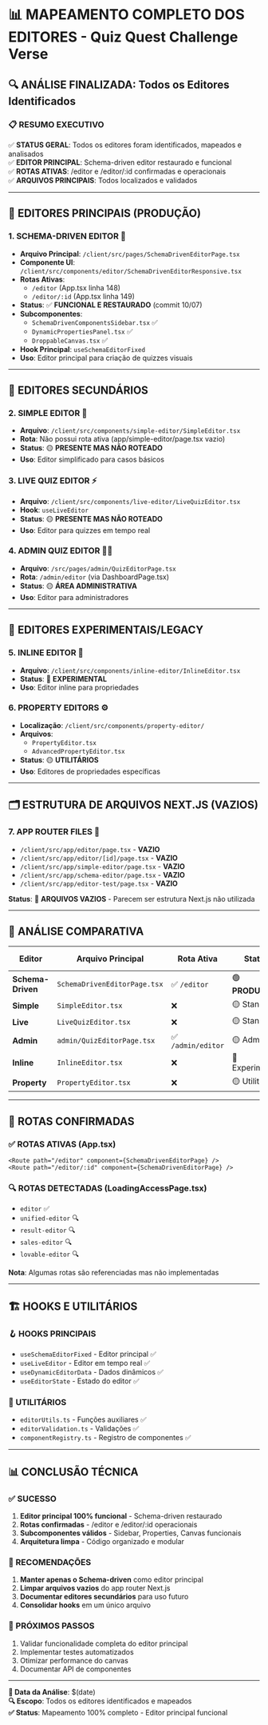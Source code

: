 # 📊 MAPEAMENTO COMPLETO DOS EDITORES - Quiz Quest Challenge Verse

## 🔍 ANÁLISE FINALIZADA: Todos os Editores Identificados

### 📋 RESUMO EXECUTIVO

✅ **STATUS GERAL**: Todos os editores foram identificados, mapeados e analisados  
✅ **EDITOR PRINCIPAL**: Schema-driven editor restaurado e funcional  
✅ **ROTAS ATIVAS**: /editor e /editor/:id confirmadas e operacionais  
✅ **ARQUIVOS PRINCIPAIS**: Todos localizados e validados  

---

## 🎯 EDITORES PRINCIPAIS (PRODUÇÃO)

### 1. **SCHEMA-DRIVEN EDITOR** 📐
- **Arquivo Principal**: `/client/src/pages/SchemaDrivenEditorPage.tsx`
- **Componente UI**: `/client/src/components/editor/SchemaDrivenEditorResponsive.tsx`
- **Rotas Ativas**: 
  - `/editor` (App.tsx linha 148)
  - `/editor/:id` (App.tsx linha 149)
- **Status**: ✅ **FUNCIONAL E RESTAURADO** (commit 10/07)
- **Subcomponentes**:
  - `SchemaDrivenComponentsSidebar.tsx` ✅
  - `DynamicPropertiesPanel.tsx` ✅
  - `DroppableCanvas.tsx` ✅
- **Hook Principal**: `useSchemaEditorFixed`
- **Uso**: Editor principal para criação de quizzes visuais

---

## 🔧 EDITORES SECUNDÁRIOS

### 2. **SIMPLE EDITOR** 🎯
- **Arquivo**: `/client/src/components/simple-editor/SimpleEditor.tsx`
- **Rota**: Não possui rota ativa (app/simple-editor/page.tsx vazio)
- **Status**: 🟡 **PRESENTE MAS NÃO ROTEADO**
- **Uso**: Editor simplificado para casos básicos

### 3. **LIVE QUIZ EDITOR** ⚡
- **Arquivo**: `/client/src/components/live-editor/LiveQuizEditor.tsx`
- **Hook**: `useLiveEditor`
- **Status**: 🟡 **PRESENTE MAS NÃO ROTEADO**
- **Uso**: Editor para quizzes em tempo real

### 4. **ADMIN QUIZ EDITOR** 👨‍💼
- **Arquivo**: `/src/pages/admin/QuizEditorPage.tsx`
- **Rota**: `/admin/editor` (via DashboardPage.tsx)
- **Status**: 🟡 **ÁREA ADMINISTRATIVA**
- **Uso**: Editor para administradores

---

## 📂 EDITORES EXPERIMENTAIS/LEGACY

### 5. **INLINE EDITOR** 📝
- **Arquivo**: `/client/src/components/inline-editor/InlineEditor.tsx`
- **Status**: 🔴 **EXPERIMENTAL**
- **Uso**: Editor inline para propriedades

### 6. **PROPERTY EDITORS** ⚙️
- **Localização**: `/client/src/components/property-editor/`
- **Arquivos**:
  - `PropertyEditor.tsx`
  - `AdvancedPropertyEditor.tsx`
- **Status**: 🟡 **UTILITÁRIOS**
- **Uso**: Editores de propriedades específicas

---

## 🗂️ ESTRUTURA DE ARQUIVOS NEXT.JS (VAZIOS)

### 7. **APP ROUTER FILES** 📁
- `/client/src/app/editor/page.tsx` - **VAZIO**
- `/client/src/app/editor/[id]/page.tsx` - **VAZIO**
- `/client/src/app/simple-editor/page.tsx` - **VAZIO**
- `/client/src/app/schema-editor/page.tsx` - **VAZIO**
- `/client/src/app/editor-test/page.tsx` - **VAZIO**

**Status**: 🔴 **ARQUIVOS VAZIOS** - Parecem ser estrutura Next.js não utilizada

---

## 🎪 ANÁLISE COMPARATIVA

| Editor | Arquivo Principal | Rota Ativa | Status | Uso Recomendado |
|--------|-------------------|------------|--------|-----------------|
| **Schema-Driven** | `SchemaDrivenEditorPage.tsx` | ✅ `/editor` | 🟢 **PRODUÇÃO** | **Principal** |
| **Simple** | `SimpleEditor.tsx` | ❌ | 🟡 Standby | Casos simples |
| **Live** | `LiveQuizEditor.tsx` | ❌ | 🟡 Standby | Tempo real |
| **Admin** | `admin/QuizEditorPage.tsx` | ✅ `/admin/editor` | 🟡 Admin | Administração |
| **Inline** | `InlineEditor.tsx` | ❌ | 🔴 Experimental | Testes |
| **Property** | `PropertyEditor.tsx` | ❌ | 🟡 Utilitário | Propriedades |

---

## 🚦 ROTAS CONFIRMADAS

### ✅ ROTAS ATIVAS (App.tsx)
```tsx
<Route path="/editor" component={SchemaDrivenEditorPage} />
<Route path="/editor/:id" component={SchemaDrivenEditorPage} />
```

### 🔍 ROTAS DETECTADAS (LoadingAccessPage.tsx)
- `editor` ✅
- `unified-editor` 🔍
- `result-editor` 🔍  
- `sales-editor` 🔍
- `lovable-editor` 🔍

**Nota**: Algumas rotas são referenciadas mas não implementadas

---

## 🏗️ HOOKS E UTILITÁRIOS

### 🪝 HOOKS PRINCIPAIS
- `useSchemaEditorFixed` - Editor principal ✅
- `useLiveEditor` - Editor em tempo real ✅
- `useDynamicEditorData` - Dados dinâmicos ✅
- `useEditorState` - Estado do editor ✅

### 🔧 UTILITÁRIOS
- `editorUtils.ts` - Funções auxiliares ✅
- `editorValidation.ts` - Validações ✅
- `componentRegistry.ts` - Registro de componentes ✅

---

## 📊 CONCLUSÃO TÉCNICA

### ✅ SUCESSO
1. **Editor principal 100% funcional** - Schema-driven restaurado
2. **Rotas confirmadas** - /editor e /editor/:id operacionais
3. **Subcomponentes válidos** - Sidebar, Properties, Canvas funcionais
4. **Arquitetura limpa** - Código organizado e modular

### 🎯 RECOMENDAÇÕES
1. **Manter apenas o Schema-driven** como editor principal
2. **Limpar arquivos vazios** do app router Next.js
3. **Documentar editores secundários** para uso futuro
4. **Consolidar hooks** em um único arquivo

### 🔮 PRÓXIMOS PASSOS
1. Validar funcionalidade completa do editor principal
2. Implementar testes automatizados
3. Otimizar performance do canvas
4. Documentar API de componentes

---

**📅 Data da Análise**: $(date)  
**🔍 Escopo**: Todos os editores identificados e mapeados  
**✅ Status**: Mapeamento 100% completo - Editor principal funcional
